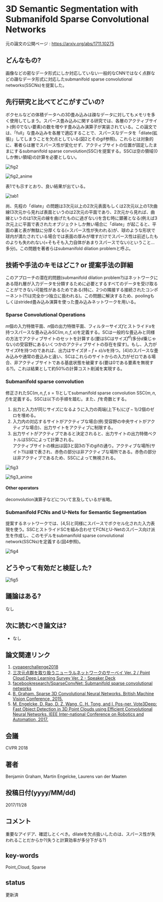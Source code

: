# 3D Semantic Segmentation with Submanifold Sparse Convolutional Networks

元の論文の公開ページ : https://arxiv.org/abs/1711.10275

## どんなもの?
画像などの密なデータ形式にしか対応していない一般的なCNNではなく点群などの疎なデータ形式に対応したsubmanifold sparse convolutional networks(SSCNs)を提案した。

## 先行研究と比べてどこがすごいの?
ボクセルなどの体積データへの3D畳み込みは疎なデータに対してもメモリを多く使用してしまう。スパース畳み込みに関する研究では、各層のアクティブサイト(例:0でない要素)の数を増やす畳み込み演算子が実装されている。この論文では、「full」な畳み込みを各層で適応することで、スパースなデータを「dilate(拡張)」してしまうことを欠点としている(図2とそのgif参照)。これらとは対象的に、著者らは層でスパース性が変化せず、アクティブサイトの位置が固定したままにするsubmanifold sparse convolution(SSC)を提案する。SSCは空の領域(0しか無い領域)の計算を必要としない。

![fig2](img/3SSwSSCN/fig2.png)

![fig2_anime](img/3SSwSSCN/fig2_anime.gif)

表1でも示すとおり、良い結果が出ている。

![tab1](img/3SSwSSCN/tab1.png)

尚、先程の「dilate」の問題は3次元以上の2次元表面もしくは2次元以上の1次曲線(3次元から見れば表面というのは2次元の平面であり、2次元から見れば、曲線というのは1次元の線を曲げたものに過ぎない)を含む時に顕著となる(例えば3次元上に平面で表されたオブジェクトしか無い場合に「dilate」が起こると、平面の裏と表が無駄に分厚くなる(=スパース性が失われる)が、球のような形状で球内が満たされている場合では表面の厚みが増すだけでスパース性は前述したものよりも失われない(=そもそも入力自体があまりスパースでない)ということ...多分)。この問題を著者らはsubmanifold dilation problemと呼ぶ。

## 技術や手法のキモはどこ? or 提案手法の詳細
このアプローチの潜在的問題(submanifold dilation problem?)はネットワークにある隠れ層が入力データを分類するために必要とするすべてのデータを受け取ることができない可能性があるためである(特に、2つの隣接する接続されたコンポーネント(?)は完全かつ独立に扱われる)。この問題に解決するため、poolingもしくはstrided畳み込み演算を使った畳み込みネットワークを用いる。

### Sparse Convolutional Operations
$m$個の入力特徴平面、$n$個の出力特徴平面、フィルターサイズ$f$とストライド$s$を持つスパースな畳み込みSC($m,n,f,s$)を定義する。SCは一般的な畳込みと同様の方法でアクティブサイトのセットを計算する(要はSCはサイズ$f^d$(多分$d$乗じゃない)の受容野にあるいくつかのアクティブサイトの存在を探す)。もし、入力がサイズ$\ell$を持つのであれば、出力はサイズ$(\ell-f+s)/s$を持つ。[4]のスパースな畳み込みや通常の畳込みと違い、SCはこれらのサイトからの入力がゼロである場合、非アクティブサイトである基底状態を破棄する(要は0である要素を無視する?)。これは結果として約50%の計算コスト削減を実現する。

### Submanifold sparse convolution
修正されたSC($m,n,f,s=1$)としてsubmanifold sparse convolution SSC($m,n,f$)を定義する。SSCは以下の手順を踏む。また、$f$を奇数とする。  
1. 出力と入力が同じサイズになるように入力の両端(上下も)に$(f-1)/2$個のゼロを埋める。  
2. 入力内の対応するサイトがアクティブな場合(例:受容野の中央サイトがアクティブな場合)、出力サイトをアクティブに制限する。  
3. 出力サイトがアクティブであると決定されると、出力サイトの出力特徴ベクトルはSSCによって計算される。  
アクティブサイトの検出は図3と図3の下のgifの通り。アクティブな場所(サイト?)は緑で表され、赤色の部分は非アクティブな場所である。赤色の部分は非アクティブであるため、SSCによって無視される。

![fig3](img/3SSwSSCN/fig3.png)

![fig3_anime](img/3SSwSSCN/fig3_anime.gif)

#### Other operators
deconvolution演算子などについて言及しているが省略。

### Submanifold FCNs and U-Nets for Semantic Segmentation
提案するネットワークでは、[4,5]と同様にスパースでボクセル化された入力表現を使う。SSCとストライドSCを組み合わせてFCNとU-Netのスパース向け派生を作成し、このモデルをsubmanifold sparse convolutional network(SSCNs)を定義する(図4参照)。

![fig4](img/3SSwSSCN/fig4.png)

## どうやって有効だと検証した?


![fig5](img/3SSwSSCN/fig5.png)

## 議論はある?
なし

## 次に読むべき論文は?
- なし

## 論文関連リンク
1. [cvpaperchallenge2018](https://cvpaperchallenge.github.io/CVPR2018_Survey/#/ID_3D_Semantic_Segmentation_with_Submanifold_Sparse_Convolutional_Networks)
2. [三次元点群を取り扱うニューラルネットワークのサーベイ Ver. 2 / Point Cloud Deep Learning Survey Ver. 2 - Speaker Deck](https://speakerdeck.com/nnchiba/point-cloud-deep-learning-survey-ver-2?slide=55)
3. [facebookresearch/SparseConvNet: Submanifold sparse convolutional networks](https://github.com/facebookresearch/SparseConvNet)
4. [B. Graham. Sparse 3D Convolutional Neural Networks. British Machine Vision Conference, 2015.](https://arxiv.org/abs/1505.02890)
5. [M. Engelcke, D. Rao, D. Z. Wang, C. H. Tong, and I. Pos-ner. Vote3Deep: Fast Object Detection in 3D Point Clouds using Efficient Convolutional Neural Networks. IEEE Inter-national Conference on Robotics and Automation, 2017.](https://arxiv.org/abs/1609.06666)

## 会議
CVPR 2018

## 著者
Benjamin Graham, Martin Engelcke, Laurens van der Maaten

## 投稿日付(yyyy/MM/dd)
2017/11/28

## コメント
重要なアイデア、確認しとくべき。dilateを欠点扱いしたのは、スパース性が失われることだからか?(失うと計算効率が多分下がる?)

## key-words
Point_Cloud, Sparse

## status
更新済